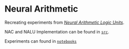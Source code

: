 # Neural Arithmetic

Recreating experiments from [*Neural Arithmetic Logic Units*](https://arxiv.org/abs/1808.00508).

NAC and NALU Implementation can be found in [`src`](./src).

Experiments can found in [`notebooks`](./notebooks)
